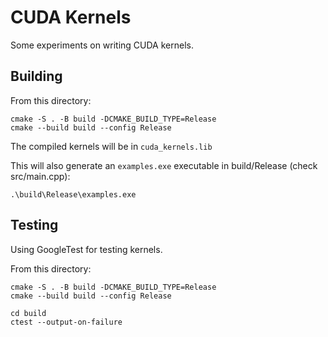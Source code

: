 # CUDA Kernels

Some experiments on writing CUDA kernels.

## Building

From this directory:
```
cmake -S . -B build -DCMAKE_BUILD_TYPE=Release
cmake --build build --config Release
```

The compiled kernels will be in `cuda_kernels.lib`

This will also generate an `examples.exe` executable in build/Release (check src/main.cpp):

```
.\build\Release\examples.exe
```

## Testing

Using GoogleTest for testing kernels.

From this directory:
```
cmake -S . -B build -DCMAKE_BUILD_TYPE=Release
cmake --build build --config Release

cd build
ctest --output-on-failure
```
